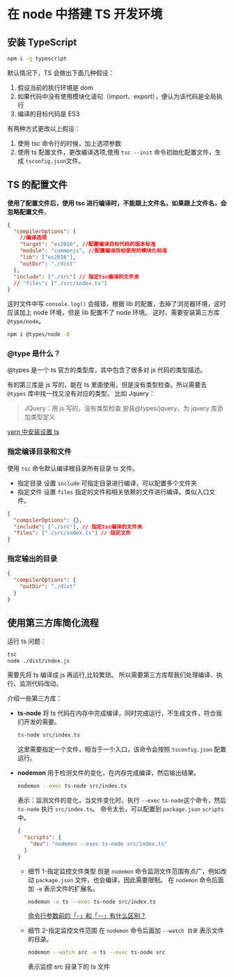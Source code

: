 # 在 node 中搭建 TS 开发环境

## 安装 TypeScript

```bash
npm i -g typescript
```

默认情况下，TS 会做出下面几种假设：

1. 假设当前的执行环境是 dom
2. 如果代码中没有使用模块化语句（import、export），便认为该代码是全局执行
3. 编译的目标代码是 ES3

有两种方式更改以上假设：

1. 使用 tsc 命令行的时候，加上选项参数
2. 使用 ts 配置文件，更改编译选项,使用 `tsc --init` 命令初始化配置文件，生成 `tsconfig.json`文件。

## TS 的配置文件

**使用了配置文件后，使用 tsc 进行编译时，不能跟上文件名，如果跟上文件名，会忽略配置文件**。

```json
{
  "compilerOptions": {
    //编译选项
    "target": "es2016", //配置编译目标代码的版本标准
    "module": "commonjs", //配置编译目标使用的模块化标准
    "lib": ["es2016"],
    "outDir": "./dist"
  },
  "include": ["./src"] // 指定tsc编译的文件夹
  // "files": ["./src/index.ts"]
}
```

这时文件中写 `console.log()` 会报错，根据 lib 的配置，去掉了浏览器环境，这时应该加上 node 环境，但是 lib 配置不了 node 环境。
这时，需要安装第三方库 `@type/node`。

```bash
npm i @types/node -D
```

### @type 是什么？

@types 是一个 ts 官方的类型库，其中包含了很多对 js 代码的类型描述。

有的第三库是 js 写的，能在 ts 里面使用，但是没有类型检查。所以需要去 `@types` 库中找一找又没有对应的类型。
比如 Jquery：

> JQuery：用 js 写的，没有类型检查
> 安装@types/jquery，为 jquery 库添加类型定义

[yarn 中安装设置 ts](https://www.jeffreythomas.dev/typescript/yarn/yarn3/nodejs/2022/08/01/typescript-project-yarn-3.html)

### 指定编译目录和文件

使用 `tsc` 命令默认编译根目录所有目录 ts 文件。

- 指定目录
  设置 `include` 可指定目录进行编译，可以配置多个文件夹
- 指定文件
  设置 `files` 指定的文件和相关依赖的文件进行编译。类似入口文件。

```json
{
  "compilerOptions": {},
  "include": ["./src"], // 指定tsc编译的文件夹
  "files": ["./src/index.ts"] // 指定文件
}
```

### 指定输出的目录

```json
{
  "compilerOptions": {
    "outDir": "./dist"
  }
}
```

## 使用第三方库简化流程

运行 ts 问题：

```bash
tsc
node ./dist/index.js
```

需要先将 ts 编译成 js 再运行,比较繁琐。
所以需要第三方库帮我们处理编译、执行、监测代码改动。

介绍一些第三方库：

- **ts-node**
  将 ts 代码在内存中完成编译，同时完成运行，不生成文件，符合我们开发的需要。

  ```bash
  ts-node src/index.ts
  ```

  这里需要指定一个文件，相当于一个入口，该命令会按照 `tsconfig.json` 配置运行。

- **nodemon**
  用于检测文件的变化，在内存完成编译，然后输出结果。

  ```bash
  nodemon --exec ts-node src/index.ts
  ```

  表示：监测文件的变化，当文件变化时，执行 `--exec` `ts-node`这个命令，然后 `ts-node` 执行 `src/index.ts`。
  命令太长，可以配置到 `package.json` `scripts` 中。

  ```json
  {
    "scripts": {
      "dev": "nodemon --exec ts-node src/index.ts"
    }
  }
  ```

  - 细节 1-指定监控文件类型
    但是 `nodemon` 命令监测文件范围有点广，例如改动 `package.json` 文件，也会编译，因此需要限制。
    在 `nodemon` 命令后面加 `-e` 表示文件的扩展名。

    ```bash
    nodemon -e ts --exec ts-node src/index.ts
    ```

    [命令行参数前的「-」和「--」有什么区别？](https://www.zhihu.com/question/267095526/answers/updated)

  - 细节 2-指定监控文件范围
    在 `nodemon` 命令后面加 `--watch 目录` 表示文件的目录。
    ```bash
    nodemon --watch src -e ts --exec ts-node src
    ```
    表示监控 src 目录下的 ts 文件
